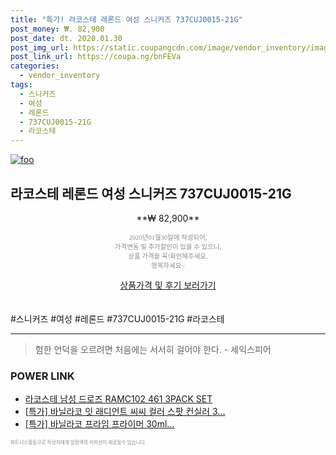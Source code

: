```yaml
--- 
title: "특가! 라코스테 레론드 여성 스니커즈 737CUJ0015-21G" 
post_money: ₩. 82,900 
post_date: dt. 2020.01.30 
post_img_url: https://static.coupangcdn.com/image/vendor_inventory/images/2019/03/08/17/4/147e2074-f74b-4721-9ff8-a0a1bad52507.jpg 
post_link_url: https://coupa.ng/bnFEVa 
categories: 
  - vendor_inventory 
tags: 
  - 스니커즈 
  - 여성 
  - 레론드 
  - 737CUJ0015-21G 
  - 라코스테 
--- 
```

[![foo](https://static.coupangcdn.com/image/vendor_inventory/images/2019/03/08/17/4/147e2074-f74b-4721-9ff8-a0a1bad52507.jpg)](https://coupa.ng/bnFEVa) 

## 라코스테 레론드 여성 스니커즈 737CUJ0015-21G 
<p style="text-align: center;">**₩ 82,900**</p> 
<p style="text-align: center;"><span style="color: #898c8f; font-family: Georgia,Times,serif; font-size: 0.75em;">2020년01월30일에 작성되어, <br>가격변동 및 추가할인이 있을 수 있으니,<br> 상품 가격을 꼭!확인해주세요.<br>행복하세요~</span> 
</p>	 
<div markdown="0" style="text-align: center;"><a href="https://coupa.ng/bnFEVa" class="btn btn--success">상품가격 및 후기 보러가기</a></div> 
<br><br> 
  #스니커즈 #여성 #레론드 #737CUJ0015-21G #라코스테 
<hr> 

> 험한 언덕을 오르려면 처음에는 서서히 걸어야 한다. - 세익스피어 


### POWER LINK

* <a href="https://blog.naver.com/santokki14/221780286265" target="_blank">라코스테 남성 드로즈 RAMC102 461 3PACK SET</a>
* <a href="https://blog.naver.com/sakai111/221786405659" target="_blank">[특가] 바닐라코 잇 래디언트 씨씨 컬러 스팟 컨실러 3...</a>
* <a href="https://blog.naver.com/an0733/221786837411" target="_blank">[특가] 바닐라코 프라임 프라이머 30ml...</a>

<span style="color: #898c8f; font-family: Georgia,Times,serif; font-size: 0.55em;">파트너스활동으로 작성자에게 일정액의 커미션이 제공될수 있습니다.</span> 

